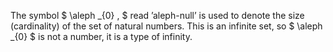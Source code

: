 The symbol $ \aleph _{0} , $ read ’aleph-null’ is used to denote the
size (cardinality) of the set of natural numbers. This is an infinite
set, so $ \aleph _{0} $ is not a number, it is a type of infinity.
